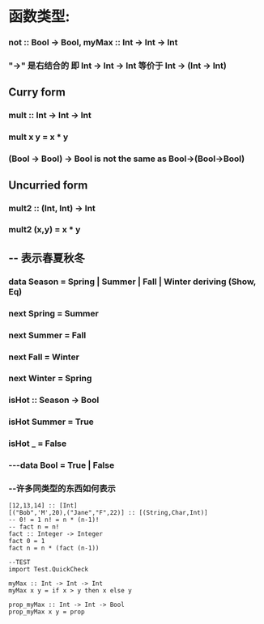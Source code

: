 # 函数类型: 
### not :: Bool -> Bool, myMax :: Int -> Int -> Int
### "->" 是右结合的 即 Int -> Int -> Int 等价于 Int -> (Int -> Int)

## Curry form
### mult :: Int -> Int -> Int
### mult x y = x * y
### (Bool -> Bool) -> Bool is not the same as Bool->(Bool->Bool)

## Uncurried form
### mult2 :: (Int, Int) -> Int
### mult2 (x,y) = x * y

## -- 表示春夏秋冬
### data Season = Spring | Summer | Fall | Winter deriving (Show, Eq)


### next Spring = Summer
### next Summer = Fall
### next Fall = Winter
### next Winter = Spring

### isHot :: Season -> Bool
### isHot Summer = True
### isHot _ = False

### ---data Bool = True | False

### --许多同类型的东西如何表示
```
[12,13,14] :: [Int]
[("Bob",'M',20),("Jane","F",22)] :: [(String,Char,Int)]
-- 0! = 1 n! = n * (n-1)!
-- fact n = n!
fact :: Integer -> Integer
fact 0 = 1
fact n = n * (fact (n-1))

--TEST
import Test.QuickCheck

myMax :: Int -> Int -> Int
myMax x y = if x > y then x else y

prop_myMax :: Int -> Int -> Bool
prop_myMax x y = prop
```
